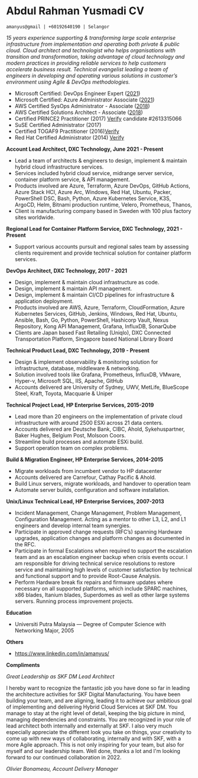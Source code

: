 # Abdul Rahman Yusmadi CV

```
amanyus@gmail | +60192640190 | Selangor
```

_15 years experience supporting & transforming large scale enterprise infrastructure from implementation and operating both private & public cloud. 
Cloud architect and technologist who helps organisations with transition and transformation, taking advantage of cloud technology and modern practices in providing reliable services to help customers accelerate business result.
Technical evangelist leading a team of engineers in developing and operating various solutions in customer’s environment using Agile & DevOps methodologies._

* Microsoft Certified: DevOps Engineer Expert ([2021](https://www.credly.com/badges/fe165ed7-6374-41db-be43-a30b5ab8fed9/public_url))
* Microsoft Certified: Azure Administrator Associate ([2021](https://www.credly.com/badges/67992f31-1712-4284-ab0e-0041bfcdf976/public_url))
* AWS Certified SysOps Administrator - Associate ([2018](https://www.credly.com/badges/bb3f97ab-b85b-4b30-80d9-c69892a7feab/public_url))
* AWS Certified Solutions Architect - Associate ([2018](https://www.credly.com/badges/494c487c-ef54-4e4e-9945-fb3df68eb1bf/public_url))
* Certified PRINCE2 Practitioner (2017) [Verify](https://www.axelos.com/successful-candidates-register) candidate #2613315066
* SuSE Certified Administrator (2017)
* Certified TOGAF9 Practitioner (2016)[Verify](https://togaf9-cert.opengroup.org/certified-individuals)
* Red Hat Certified Administrator (2014) [Verify](https://rhtapps.redhat.com/verify?certId=140-107-137)

**Account Lead Architect, DXC Technology, June 2021 - Present**

* Lead a team of architects & engineers to design, implement & maintain hybrid cloud infrastructure services.
* Services included hybrid cloud service, midrange server service, container platform service, & API management. 
* Products involved are Azure, Terraform, Azure DevOps, GitHub Actions, Azure Stack HCI, Azure Arc, Windows, Red Hat, Ubuntu, Packer, PowerShell DSC, Bash, Python, Azure Kubernetes Service, K3S, ArgoCD, Helm, Bitnami production runtime, Velero, Prometheus, Thanos,
* Client is manufacturing company based in Sweden with 100 plus factory sites worldwide.

**Regional Lead for Container Platform Service, DXC Technology, 2021 - Present**

* Support various accounts pursuit and regional sales team by assessing clients requirement and provide technical solution for container platform services.

**DevOps Architect, DXC Technology, 2017 - 2021**

* Design, implement & maintain cloud infrastructure as code. 
* Design, implement & maintain API management. 
* Design, implement & maintain CI/CD pipelines for infrastructure & application deployment. 
* Products involved are AWS, Azure, Terraform, CloudFormation, Azure Kubernetes Services, GitHub, Jenkins, Windows, Red Hat, Ubuntu, Ansible, Bash, Go, Python, PowerShell, Hashicorp Vault, Nexus Repository, Kong API Management, Grafana, InfluxDB, SonarQube
* Clients are Japan based Fast Retailing (Uniqlo), DXC Connected Transportation Platform, Singapore based National Library Board

**Technical Product Lead, DXC Technology, 2019 - Present**

* Design & implement observability & monitoring solution for infrastructure, database, middleware & networking.
* Solution involved tools like Grafana, Prometheus, InfluxDB, VMware, Hyper-v, Microsoft SQL, IIS, Apache, GitHub
* Accounts delivered are University of Sydney, UWV, MetLife, BlueScope Steel, Kraft, Toyota, Macquarie & Uniper

**Technical Project Lead, HP Enterprise Services, 2015-2019**

* Lead more than 20 engineers on the implementation of private cloud infrastructure with around 2500 ESXi across 21 data centers.
* Accounts delivered are Deutsche Bank, CIBC, Ahold, Sykehuspartner, Baker Hughes, Belgium Post, Molsoon Coors.
* Streamline build processes and automate ESXi build. 
* Support operation team on complex problems. 

**Build & Migration Engineer, HP Enterprise Services, 2014-2015**

* Migrate workloads from incumbent vendor to HP datacenter
* Accounts delivered are Carrefour, Cathay Pacific & Ahold.
* Build Linux servers, migrate workloads, and handover to operation team
* Automate server builds, configuration and software installation.

**Unix/Linux Technical Lead, HP Enterprise Services, 2007-2013**

* Incident Management, Change Management, Problem Management, Configuration Management. Acting as a mentor to other L3, L2, and L1 engineers and develop internal team synergies. 
* Participate in approved change requests (RFC’s) spanning Hardware upgrades, application changes and platform changes as documented in the RFC. 
* Participate in formal Escalations when required to support the escalation team and as an escalation engineer backup when crisis events occur. I am responsible for driving technical service resolutions to restore service and maintaining high levels of customer satisfaction by technical and functional support and to provide Root-Cause Analysis. 
* Perform Hardware break fix repairs and firmware updates where necessary on all supported platforms, which include SPARC machines, x86 blades, Itanium blades, Superdomes as well as other large systems servers. Running process improvement projects.

**Education**

* Universiti Putra Malaysia — Degree of Computer Science with Networking Major, 2005

**Others**

* https://www.linkedin.com/in/amanyus/

**Compliments**

*Great Leadership as SKF DM Lead Architect*
 
I hereby want to recognize the fantastic job you have done so far in leading the architecture activities for SKF Digital Manufacturing. You have been building your team, and are aligning, leading it to achieve our ambitious goal of implementing and delivering Hybrid Cloud Services at SKF DM. You manage to stay at the right level of detail, keeping the big picture in mind, managing dependencies and constraints. You are recognized in your role of lead architect both internally and externally at SKF. I also very much especially appreciate the different look you take on things, your creativity to come up with new ways of collaborating, internally and with SKF, with a more Agile approach. This is not only inspiring for your team, but also for myself and our leadership team. Well done, thanks a lot and I'm looking forward to our continued collaboration in 2022.

_Olivier Bonameau, Account Delivery Manager_
